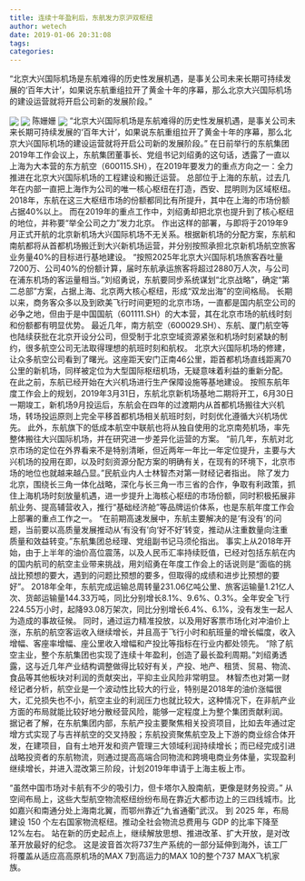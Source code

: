 ```yaml
---
title: 连续十年盈利后，东航发力京沪双枢纽
author: wetech
date: 2019-01-06 20:31:08
tags: 
categories: 
---
```

“北京大兴国际机场是东航难得的历史性发展机遇，是事关公司未来长期可持续发展的‘百年大计’，如果说东航重组拉开了黄金十年的序幕，那么北京大兴国际机场的建设运营就将开启公司新的发展阶段。”
<!-- more -->
<img align="center" border="0" src="https://imgcdn.yicai.com/uppics/images/2019/01/ee43963769ce6a141d1e4f269cfd5289.jpg" />
<img align="center" border="0" src="https://imgcdn.yicai.com/uppics/images/2019/01/3587ba5224755d200b8223ec62fe5813.jpg" />
陈姗姗
<img align="center" border="0" src="https://imgcdn.yicai.com/uppics/images/2019/01/95e622be5e81b18c9fdff0c572614350.jpg" />
“北京大兴国际机场是东航难得的历史性发展机遇，是事关公司未来长期可持续发展的‘百年大计’，如果说东航重组拉开了黄金十年的序幕，那么北京大兴国际机场的建设运营就将开启公司新的发展阶段。”
在日前举行的东航集团2019年工作会议上，东航集团董事长、党组书记刘绍勇的这句话，透露了一直以上海为大本营的东方航空（600115.SH），在2019年要发力的重点方向之一：全力推进在北京大兴国际机场的工程建设和搬迁运营。
总部位于上海的东航，过去几年在内部一直把上海作为公司的唯一核心枢纽在打造，西安、昆明则为区域枢纽。
2018年，东航在这三大枢纽市场的份额都同比有所提升，其中在上海的市场份额占据40%以上。
而在2019年的重点工作中，刘绍勇却把北京也提升到了核心枢纽的地位，并称要“举全公司之力”发力北京。
作出这样的部署，与即将于2019年9月正式开航的北京新机场大兴国际机场不无关系。根据新机场的分配方案，东航和南航都将从首都机场搬迁到大兴新机场运营，并分别按照承担北京新机场航空旅客业务量40%的目标进行基地建设。
“按照2025年北京大兴国际机场旅客吞吐量7200万、公司40%的份额计算，届时东航承运旅客将超过2880万人次，与公司在浦东机场的客运量相当。”刘绍勇说，东航要同步系统谋划“北京战略”，确定“第二总部”方案，占据上海、北京两大核心枢纽，形成“双龙出海”的空间格局。
长期以来，商务客众多以及到欧美飞行时间更短的北京市场，一直都是国内航空公司的必争之地，但由于是中国国航（601111.SH）的大本营，其在北京市场的航线时刻和份额都有明显优势。
最近几年，南方航空（600029.SH）、东航、厦门航空等也陆续获批在北京开设分公司，但受制于北京空域资源紧张和机场时刻紧缺的制约，很多航空公司无法取得理想的航班时刻和航权。
北京大兴国际机场的修建，让众多航空公司看到了曙光。这座距天安门正南46公里，距首都机场直线距离70公里的新机场，同样被定位为大型国际枢纽机场，无疑意味着利益的重新分配。
在此之前，东航已经开始在大兴机场进行生产保障设施等基地建设。
按照东航年度工作会上的规划，2019年3月31日，东航北京新机场基地二期将开工，6月30日一期竣工，新机场9月投运后，东航会在四年的过渡期内从首都机场搬往大兴机场，转场投运原则上完全平移首都机场相关航班时刻，时刻优化遵循大兴机场优先。
此外，东航旗下的低成本航空中联航也将从独自使用的北京南苑机场，率先整体搬往大兴国际机场，并在研究进一步差异化运营的方案。
“前几年，东航对北京市场的定位在外界看来不是特别清晰，但近两年一年比一年定位提升，主要与大兴机场的投用在即，以及时刻资源分配方案的明确有关，在现有的环境下，北京市场的地位也就越来越凸显。”民航业内人士林智杰对第一财经记者指出。
除了发力北京，围绕长三角一体化战略，深化与长三角一市三省的合作，争取有利政策，抓住上海机场时刻放量机遇，进一步提升上海核心枢纽的市场份额，同时积极拓展非航业务、提高辅营收入，推行“基础经济舱”等品牌运价体系，也是东航年度工作会上部署的重点工作之一。
“在前期高速发展中，东航主要解决的是‘有没有’的问题，当前要以高质量发展推动从‘有没有’向‘好不好’转变，推动从注重数量向注重质量和效益转变。”东航集团总经理、党组副书记马须伦指出。
事实上从2018年开始，由于上半年的油价高位震荡，以及人民币汇率持续贬值，已经对包括东航在内的国内航司的航空主业带来挑战，用刘绍勇在年度工作会上的话说则是“面临的挑战比预想的要大，遇到的问题比预想的要多，但取得的成绩和进步比预想的要好”。
2018年全年，东航完成运输总周转量231.06亿吨公里、旅客运输量1.21亿人次、货邮运输量144.33万吨，同比分别增长8.1%、9.6%、0.3%。全年安全飞行224.55万小时，起降93.08万架次，同比分别增长6.4%、6.1%，没有发生一起人为造成的事故征候。
同时，通过运力精准投放，以及用好客票市场化对冲油价上涨，东航的航空客运收入继续增长，并且高于飞行小时和航班量的增长幅度，收入增幅、客座率增幅、座公里收入增幅和产投比等指标在行业内都处领先。
“除了航空主业，整个东航集团也实现了连续十年盈利，创造了最长盈利周期。”刘绍勇透露，这与近几年产业结构调整做得比较好有关，产投、地产、租赁、贸易、物流、食品等其他板块对利润的贡献突出，平抑主业风险非常明显。
林智杰也对第一财经记者分析，航空业是一个波动性比较大的行业，特别是2018年的油价涨幅很大，汇兑损失也不小，航空主业的利润压力也就比较大，这种情况下，在非航产业方面的布局就能比较好地分散经营风险，能够一定程度上为整个集团贡献利润。
据记者了解，在东航集团内部，东航产投主要聚焦相关投资项目，比如去年通过定增方式实现了与吉祥航空的交叉持股；东航投资聚焦航空及上下游的商业综合体开发，在建项目，自有土地开发和资产管理三大领域利润持续增长；而已经完成引进战略投资者的东航物流，则通过提高高端合同物流和跨境电商业务体量，实现盈利继续增长，并进入混改第三阶段，计划2019年申请于上海主板上市。
 
 
“虽然中国市场对卡航有不少的吸引力，但卡塔尔入股南航，更像是财务投资。”
从空间布局上，这些大型航空物流枢纽纷纷布局在靠近大都市边上的三四线城市。比如嘉兴和南通分处上海南北翼，而鄂州靠近“九省通衢”武汉。
到 2025 年，布局建设 150 个左右国家物流枢纽。推动全社会物流总费用与 GDP 的比率下降至 12%左右。
站在新的历史起点上，继续解放思想、推进改革、扩大开放，是对改革开放最好的纪念。
这是波音首次将737生产系统的一部分延伸到海外，该工厂将覆盖从适应高高原机场的MAX 7到高运力的MAX 10的整个737 MAX飞机家族。
